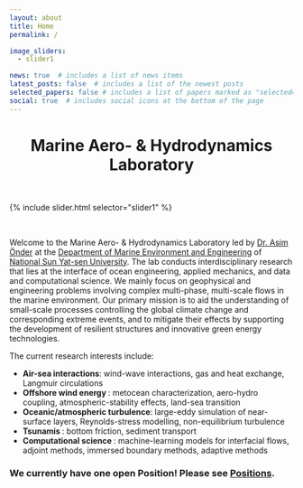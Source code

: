 ```yaml
---
layout: about
title: Home
permalink: / 

image_sliders:
  - slider1

news: true  # includes a list of news items
latest_posts: false  # includes a list of the newest posts
selected_papers: false # includes a list of papers marked as "selected={true}"
social: true  # includes social icons at the bottom of the page
---
```


<h1 style="text-align: center;"> <b> Marine Aero- & Hydrodynamics Laboratory </b></h1>

&nbsp;

{% include slider.html selector="slider1" %}

&nbsp;

Welcome to the Marine Aero- & Hydrodynamics Laboratory led by <a href="/pi/">Dr. Asim Önder</a> at the <a href="https://maev.nsysu.edu.tw/?Lang=en">Department of Marine Environment and Engineering</a> of <a href="https://www.nsysu.edu.tw/">National Sun Yat-sen University</a>. The lab conducts interdisciplinary research that lies at the interface of ocean engineering, applied mechanics, and data and computational science. We mainly focus on geophysical and engineering problems involving complex multi-phase, multi-scale flows in the marine environment. Our primary mission is to aid the understanding of small-scale processes controlling the global climate change and corresponding extreme events, and to mitigate their effects by supporting the development of resilient structures and innovative green energy technologies.  

The current research interests include:
- <b> Air-sea interactions</b>: wind-wave interactions, gas and heat exchange, Langmuir circulations
- <b> Offshore wind energy </b>: metocean characterization, aero-hydro coupling, atmospheric-stability effects, land-sea transition
- <b> Oceanic/atmospheric turbulence</b>: large-eddy simulation of near-surface layers, Reynolds-stress modelling, non-equilibrium turbulence
- <b> Tsunamis </b>: bottom friction, sediment transport
- <b> Computational science </b>: machine-learning models for interfacial flows, adjoint methods, immersed boundary methods, adaptive methods

### We currently have one open Position! Please see <a href="/positions/">Positions</a>. 

